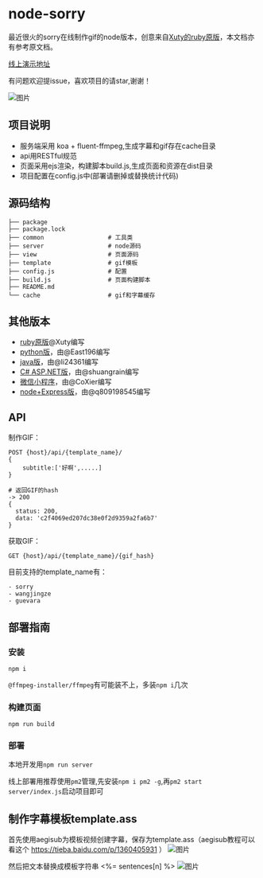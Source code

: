 node-sorry
========

最近很火的sorry在线制作gif的node版本，创意来自[Xuty的ruby原版](https://github.com/xtyxtyx/sorry)，本文档亦有参考原文档。

[线上演示地址](http://gif.lipinghai.cn/index.html)

有问题欢迎提issue，喜欢项目的请star,谢谢！

![图片](http://imgsrc.baidu.com/forum/pic/item/a98c4bc6a7efce1b86b10ccca351f3deb58f6585.gif)

## 项目说明

* 服务端采用 koa + fluent-ffmpeg,生成字幕和gif存在cache目录
* api用RESTful规范
* 页面采用ejs渲染，构建脚本build.js,生成页面和资源在dist目录
* 项目配置在config.js中(部署请删掉或替换统计代码)

## 源码结构

```
├── package
├── package.lock
├── common                  # 工具类
├── server                  # node源码
├── view                    # 页面源码
├── template                # gif模板
├── config.js               # 配置
├── build.js                # 页面构建脚本
├── README.md
└── cache                   # gif和字幕缓存
```

## 其他版本

- [ruby原版](https://github.com/xtyxtyx/sorry)@Xuty编写
- [python版](https://github.com/East196/sorrypy)，由@East196编写
- [java版](https://github.com/li24361/sorryJava)，由@li24361编写
- [C# ASP.NET版](https://github.com/shuangrain/SorryNet)，由@shuangrain编写
- [微信小程序](https://github.com/CoXier/iemoji-wechat)，由@CoXier编写
- [node+Express版](https://github.com/q809198545/node-sorry)，由@q809198545编写

## API

制作GIF：
```
POST {host}/api/{template_name}/
{
    subtitle:['好啊',.....]
}

# 返回GIF的hash
-> 200 
{
  status: 200,
  data: 'c2f4069ed207dc38e0f2d9359a2fa6b7'
}
```

获取GIF：
```
GET {host}/api/{template_name}/{gif_hash}
```

目前支持的template_name有：
```
- sorry
- wangjingze
- guevara
```

## 部署指南

### 安装
```
npm i
```
`@ffmpeg-installer/ffmpeg`有可能装不上，多装`npm i`几次

### 构建页面
```
npm run build
```

### 部署

本地开发用`npm run server`

线上部署用推荐使用`pm2`管理,先安装`npm i pm2 -g`,再`pm2 start server/index.js`启动项目即可

## 制作字幕模板template.ass

首先使用aegisub为模板视频创建字幕，保存为template.ass（aegisub教程可以看这个 https://tieba.baidu.com/p/1360405931 ）
![图片](https://dn-coding-net-production-pp.qbox.me/56a213df-9ff7-41e0-9b6c-96b1f0fe2cb6.png)

然后把文本替换成模板字符串 <%= sentences[n] %>
![图片](https://dn-coding-net-production-pp.qbox.me/6b07bc65-c3d7-4251-aad2-bd7b05af9102.png)
